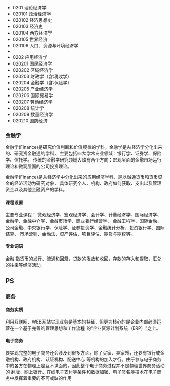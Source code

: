 * 0201 理论经济学
* 020101 政治经济学
* 020102 经济思想史
* 020103 经济史
* 020104 西方经济学
* 020105 世界经济
* 020106 人口、资源与环境经济学
* 
* 0202 应用经济学
* 020201 国民经济学
* 020202 区域经济学
* 020203 财政学（含∶税收学）
* 020204 金融学（含∶保险学）
* 020205 产业经济学
* 020206 国际贸易学
* 020207 劳动经济学
* 020208 统计学
* 020209 数量经济学
* 020210 国防经济



### 金融学
金融学(Finance)是研究价值判断和价值规律的学科。金融学是从经济学分化出来的、研究资金融通的学科，
主要包括四大学术专业领域：银行学、证券学、保险学、信托学。
传统的金融学研究领域大致有两个方向：宏观层面的金融市场运行理论和微观层面的公司投资理论。

金融学(Finance)是从经济学中分化出来的应用经济学科，是以融通货币和货币资金的经济活动为研究对象，
具体研究个人、机构、政府如何获取、支出以及管理资金以及其他金融资产的学科。

#### 课程设置
主要专业课程：
微观经济学、宏观经济学、会计学、计量经济学、国际经济学、金融学、金融中介学、金融市场学、商业银行经营学、
金融工程学、国际金融、公司金融、中央银行学、保险学、证券投资学、金融统计分析、投资银行学、国际结算、
市场营销、金融法、资产评估、项目评估、期货与期权等。

#### 专业词语
金融 指货币的发行、流通和回笼，贷款的发放和收回，存款的存入和提取，汇兑的往来等经济活动。


## PS
### 商务
#### 商务实质
利用互联网、WEB网站实现业务是基本的特征，但更为核心的是企业内部必须运营在一个基于完善的管理思想和工作流程
的"企业资源计划系统（ERP）"之上。

#### 电子商务
要实现完整的电子商务还会涉及到很多方面，除了买家、卖家外，还要有银行或金融机构、政府机构、认证机构、配送中心
等机构的加入才行。由于参与电子商务中的各方在物理上是互不谋面的，因此整个电子商务过程并不是物理世界商务活动的
翻版，网上银行、在线电子支付等条件和数据加密、电子签名等技术在电子商务中发挥着重要的不可或缺的作用
